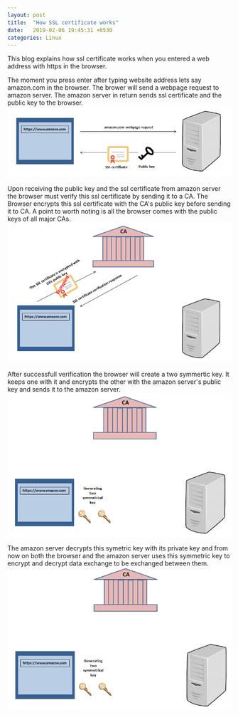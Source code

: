 ```yaml
---
layout: post
title:  "How SSL certificate works"
date:   2019-02-06 19:45:31 +0530
categories: Linux
---
```

This blog explains how ssl certificate works when you entered a web address with https in the browser.

The moment you press enter after typing website address lets say amazon.com in the browser. The brower will send a webpage request to amazon server. The amazon server in return sends ssl certificate and the public key to the browser.
![GitHub Logo](/images/ssl_certificate/page_request.PNG)

Upon receiving the public key and the ssl certificate from amazon server the browser must verify this ssl certificate by sending it to a CA. The Browser encrypts this ssl certificate with the CA's public key before sending it to CA.
A point to worth noting is all the browser comes with the public keys of all major CAs.
![GitHub Logo](/images/ssl_certificate/verifying_withCA.PNG)

After successfull verification the browser will create a two symmertic key. 
It keeps one with it and encrypts the other with the amazon server's public key and sends it to the amazon server.
![GitHub Logo](/images/ssl_certificate/symmetrical_key.PNG)

The amazon server decrypts this symetric key with its private key and from now on both the browser and the amazon server uses this symmetric key to encrypt and decrypt data exchange to be exchanged between them.
![GitHub Logo](/images/ssl_certificate/symm_key_sharing.PNG)
